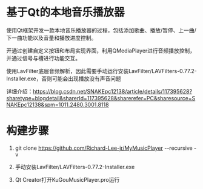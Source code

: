 # 基于Qt的本地音乐播放器
使用Qt框架开发一款本地音乐播放器的过程，包括添加歌曲、播放/暂停、上一曲/下一曲功能以及音量和播放进度控制。

开通过创建自定义按钮和布局实现界面，利用QMediaPlayer进行音频播放控制，并通过信号与槽进行功能交互。

使用LavFilter底层音频解析，因此需要手动运行安装LavFilter/LAVFilters-0.77.2-Installer.exe，否则可能会出现播放没有声音问题

详细介绍：https://blog.csdn.net/SNAKEpc12138/article/details/117395628?sharetype=blogdetail&sharerId=117395628&sharerefer=PC&sharesource=SNAKEpc12138&spm=1011.2480.3001.8118

# 构建步骤
1. git clone https://github.com/Richard-Lee-jr/MyMusicPlayer --recursive -v

2. 手动安装LavFilter/LAVFilters-0.77.2-Installer.exe

3. Qt Creator打开KuGouMusicPlayer.pro运行
